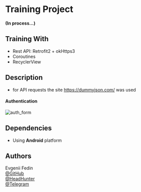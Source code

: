 # Training Project

<b>(In process...)</b>


## Training With

* Rest API: Retrofit2 + okHttps3
* Coroutines
* RecyclerView

## Description

* for API requests the site https://dummyjson.com/ was used

#### Authentication
![auth_form](https://github.com/DivisionCom/retrofit2-training/assets/107028454/6fdb2b47-2e77-4d9c-9791-419afaf6dd24)

## Dependencies

* Using <b>Android</b> platform

## Authors

Evgenii Fedin </br>
[@GitHub](https://github.com/DivisionCom) </br>
[@HeadHunter](https://spb.hh.ru/resume/80d9b2d3ff09d8ea370039ed1f6e463471544a) </br>
[@Telegram](https://t.me/DivisionCommander) </br>